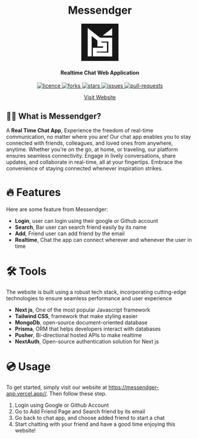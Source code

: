 <h1 align="center"><b>Messendger</b></h1>

<p align="center">
    <a href="https://messendger-app.vercel.app/" target="_blank"><img src="public/icon.png" alt="Messendger" width="100" /></a>
</p>

<h4 align="center">Realtime Chat Web Application</h4>

<p align="center">
<p align="center">
    <a href="https://github.com/adlihidayat/messendger-app/blob/main/LICENSE" target="_blank">
        <img src="https://img.shields.io/github/license/adlihidayat/messendger-app?style=flat-square" alt="licence" />
    </a>
    <a href="https://github.com/adlihidayat/messendger-app/fork" target="_blank">
        <img src="https://img.shields.io/github/forks/adlihidayat/messendger-app?style=flat-square" alt="forks"/>
    </a>
    <a href="https://github.com/adlihidayat/messendger-app/stargazers" target="_blank">
        <img src="https://img.shields.io/github/stars/adlihidayat/messendger-app?style=flat-square" alt="stars"/>
    </a>
    <a href="https://github.com/adlihidayat/messendger-app/issues" target="_blank">
        <img src="https://img.shields.io/github/issues/adlihidayat/messendger-app?style=flat-square" alt="issues"/>
    </a>
    <a href="https://github.com/adlihidayat/messendger-app/pulls" target="_blank">
        <img src="https://img.shields.io/github/issues-pr/adlihidayat/messendger-app?style=flat-square" alt="pull-requests"/>
    </a>
</p>

<p align="center">
    <a href="https://messendger-app.vercel.app/">Visit Website</a>
</p>

## 👋🏻 What is Messendger?

A <b>Real Time Chat App</b>, Experience the freedom of real-time communication, no matter where you are! Our chat app enables you to stay connected with friends, colleagues, and loved ones from anywhere, anytime. Whether you're on the go, at home, or traveling, our platform ensures seamless connectivity. Engage in lively conversations, share updates, and collaborate in real-time, all at your fingertips. Embrace the convenience of staying connected whenever inspiration strikes.

# 🔥 Features

Here are some feature from Messendger:

- <b>Login</b>, user can login using their google or Github account
- <b>Search</b>, Bar user can search friend easily by its name
- <b>Add</b>, Friend user can add friend by the email
- <b>Realtime</b>, Chat the app can connect wherever and whenever the user in time

# 🛠️ Tools

The website is built using a robust tech stack, incorporating cutting-edge technologies to ensure seamless performance and user experience

- <b>Next js</b>, One of the most popular Javascript framework
- <b>Tailwind CSS</b>, framework that make styling easier
- <b>MongoDb</b>, open-source document-oriented database
- <b>Prisma</b>, ORM that helps developers interact with databases
- <b>Pusher</b>, Bi-directional hosted APIs to make realtime
- <b>NextAuth</b>, Open-source authentication solution for Next js

# 💿 Usage

To get started, simply visit our website at <https://messendger-app.vercel.app//>. Then follow these step.

1. Login using Google or Github Account
2. Go to Add Friend Page and Search friend by its email
3. Go back to chat app, and choose added friend to start a chat
4. Start chatting with your friend and have a good time enjoying this website!

